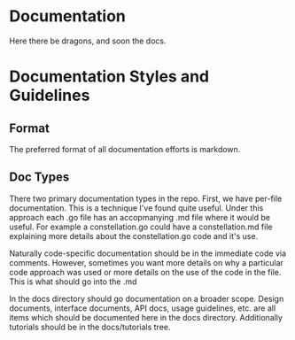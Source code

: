 # Documentation

Here there be dragons, and soon the docs.


# Documentation Styles and Guidelines

## Format

The preferred format of all documentation efforts is markdown. 

## Doc Types

There two primary documentation types in the repo. First, we have
per-file documentation. This is a technique I've found quite useful.
Under this approach each .go file has an accopmanying .md file where
it would be useful.  For example a constellation.go could have a
constellation.md file explaining more details about the
constellation.go code and it's use.  


Naturally code-specific documentation should be in the immediate code
via comments.  However, sometimes you want more details on why a
particular code approach was used or more details on the use of the
code in the file.  This is what should go into the .md

In the docs directory should go documentation on a broader scope.
Design documents, interface documents, API docs, usage guidelines,
etc. are all items which should be documented here in the docs
directory. Additionally tutorials should be in the docs/tutorials
tree.



